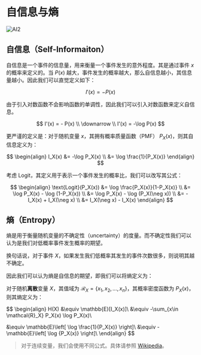 # 自信息与熵

![AI2](https://img.shields.io/badge/LI-Artificial%20Inteligence%202-green)

## 自信息（Self-Informaiton）

自信息是一个事件的信息量，用来衡量一个事件发生的意外程度。其是通过事件 $x$ 的概率来定义的。当 $P(x)$ 越大，事件发生的概率越大，那么自信息越小，其信息量越小。因此我们可以直觉定义如下：

$$
I'(x) = - P(x)
$$

由于引入对数函数不会影响函数的单调性，因此我们可以引入对数函数来定义自信息。

$$
I'(x) = - P(x)
\\
\downarrow
\\
I'(x) = -\log P(x)
$$

更严谨的定义是：对于随机变量 $x$，其拥有概率质量函数（PMF） $P_X(x)$，则其自信息定义为：

$$
\begin{align}
I_X(x) &= -\log P_X(x) \\
&= \log \frac{1}{P_X(x)}
\end{align}
$$

考虑 Logit，其定义用于表示一个事件发生的概率比，我们可以改写其公式：

$$
\begin{align}
\text{Logit}(P_X(x)) &= \log \frac{P_X(x)}{1-P_X(x)}
\\
&= \log P_X(x) - \log (1-P_X(x))
\\
&= \log P_X(x) - \log (P_X(\neg x))
\\
&= -I_X(x) + I_X(\neg x)
\\
&= I_X(\neg x) - I_X(x)
\end{align}
$$

## 熵（Entropy）

熵是用于衡量随机变量的不确定性（uncertainty）的度量。而不确定性我们可以认为是我们对低概率事件发生概率的期望。

换句话说，对于事件 $X$，如果发生我们低概率其发生的事件次数很多，则说明其越不确定。

因此我们可以认为熵是自信息的期望，即我们可以将熵定义为：

对于随机**离散**变量 $X$，其值域为 $\mathcal{R}_X=\{ x_1, x_2, \dots, x_n\}$，其概率密度函数为 $P_X(x)$，则其熵定义为：

$$
\begin{align}
H(X)
&\equiv \mathbb{E}[I_X(x)]\\
&\equiv -\sum_{x\in \mathcal{R}_X} P_X(x) \log P_X(x)\\


&\equiv \mathbb{E}\left[
    \log \frac{1}{P_X(x)}
\right]\\
&\equiv - \mathbb{E}\left[
    \log {P_X(x)}
\right]\\
\end{align}
$$

> 对于连续变量，我们会使用不同公式。具体请参照 [Wikipedia](https://en.wikipedia.org/wiki/Entropy_(information_theory)#Entropy_for_continuous_random_variables)。